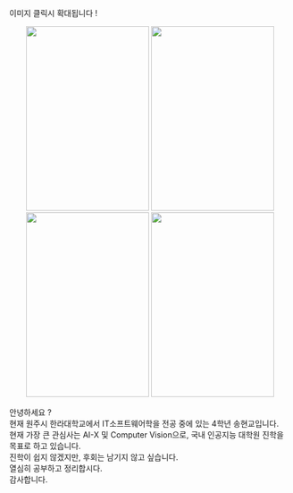 이미지 클릭시 확대됩니다 !

<p align="center">
  <img src="https://github.com/user-attachments/assets/e27b92d3-8a4a-4a26-be14-da2d18bc1351"  width="220" height="330"/>
  <img src="https://github.com/user-attachments/assets/306846e7-29a2-439e-937b-6f36089ebeea"  width="220" height="330"/>
  <img src="https://github.com/user-attachments/assets/ad18461e-44b3-4dd4-be21-546f9d4f1c75"  width="220" height="330"/>
  <img src="https://github.com/user-attachments/assets/b1195c95-c4d3-40d6-a0d7-c9401ccd50d4"  width="220" height="330"/>
</p>

안녕하세요 ?<br>
현재 원주시 한라대학교에서 IT소프트웨어학을 전공 중에 있는 4학년 송현교입니다.<br>
현재 가장 큰 관심사는 AI-X 및 Computer Vision으로, 국내 인공지능 대학원 진학을 목표로 하고 있습니다.<br>
진학이 쉽지 않겠지만, 후회는 남기지 않고 싶습니다.<br>
열심히 공부하고 정리합시다.<br>
감사합니다.<br>

